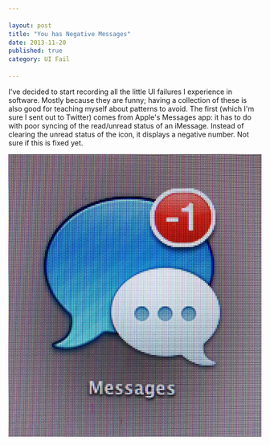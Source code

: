 ```yaml
---

layout: post
title: "You has Negative Messages"
date: 2013-11-20
published: true
category: UI Fail

---
```


I've decided to start recording all the little UI failures I experience in software. Mostly because they are funny; having a collection of these is also good for teaching myself about patterns to avoid. The first (which I'm sure I sent out to Twitter) comes from Apple's Messages app: it has to do with poor syncing of the read/unread status of an iMessage. Instead of clearing the unread status of the icon, it displays a negative number. Not sure if this is fixed yet.

<img src="/assets/2013/11/negative-messages.jpg" class="img-responsive" alt="Messages has negative 1 messages" />